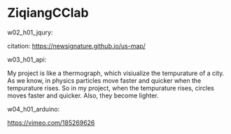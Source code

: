 # ZiqiangCClab


w02_h01_jqury: 

citation: https://newsignature.github.io/us-map/

w03_h01_api:

My project is like a thermograph, which visiualize the tempurature of a city. As we know, in physics particles move faster and quicker when the tempurature rises. So in my project, when the tempurature rises, circles moves faster and quicker. Also, they become lighter.

w04_h01_arduino: 

https://vimeo.com/185269626
